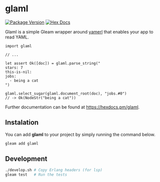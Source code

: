 # glaml

[![Package Version](https://img.shields.io/hexpm/v/glaml)](https://hex.pm/packages/glaml)
[![Hex Docs](https://img.shields.io/badge/hex-docs-ffaff3)](https://hexdocs.pm/glaml/)

Glaml is a simple Gleam wrapper around [yamerl](https://hex.pm/packages/yamerl) that enables your app to read YAML.

```gleam
import glaml

// ...

let assert Ok([doc]) = glaml.parse_string("
stars: 7
this-is-nil:
jobs:
  - being a cat
")

glaml.select_sugar(glaml.document_root(doc), "jobs.#0")
// -> Ok(NodeStr("being a cat"))
```

Further documentation can be found at <https://hexdocs.pm/glaml>.

## Instalation

You can add **glaml** to your project by simply running the command below.

```sh
gleam add glaml
```

## Development

```sh
./develop.sh # Copy Erlang headers (for lsp)
gleam test   # Run the tests
```
